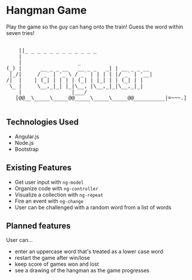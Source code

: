 <!---
  market: SF,
  credit: https://github.com/SF-WDI-LABS/angular_hangman_lab
-->

# Hangman Game
Play the game so the guy can hang onto the train! Guess the word within seven tries! 
<pre>

    ||_ _ _ _ _ _ _ _ _ _ _ _
    |
    |                  _
(_) |      __ _ _ __   __ _ _   _| | __ _ _ __
 |_/|     / _` | '_ \ / _` | | | | |/ _` | '__|
/|  |    | (_| | | | | (_| | |_| | | (_| | |
 \_ |     \__,_|_| |_|\__, |\__,_|_|\__,_|_|
    |                |___/
   [@@__\_____\_____@@_____\_____\_____@@__________|=~~~.]

</pre>

## Technologies Used
 * Angular.js
 * Node.js
 * Bootstrap

## Existing Features
 * Get user input with `ng-model`
 * Organize code with `ng-controller`
 * Visualize a collection with `ng-repeat`
 * Fire an event with `ng-change`
 * User can be challenged with a random word from a list of words

## Planned features

User can...
* enter an uppercase word that's treated as a lower case word
* restart the game after win/lose
* keep score of games won and lost
* see a drawing of the hangman as the game progresses
